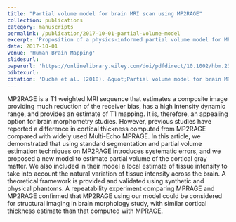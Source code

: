 ```yaml
---
title: "Partial volume model for brain MRI scan using MP2RAGE"
collection: publications
category: manuscripts
permalink: /publication/2017-10-01-partial-volume-model
excerpt: 'Proposition of a physics-informed partial volume model for MP2RAGE scans'
date: 2017-10-01
venue: 'Human Brain Mapping'
slidesurl: 
paperurl: 'https://onlinelibrary.wiley.com/doi/pdfdirect/10.1002/hbm.23719'
bibtexurl: 
citation: 'Duché et al. (2018). &quot;Partial volume model for brain MRI scan using MP2RAGE.&quot; <i>Human Brain Mapping </i>. 38(10).'
---
```

MP2RAGE is a T1 weighted MRI sequence that estimates a composite image providing much reduction of the receiver bias, has a high intensity dynamic range, and provides an estimate of T1 mapping. It is, therefore, an appealing option for brain morphometry studies. However, previous studies have reported a difference in cortical thickness computed from MP2RAGE compared with widely used Multi-Echo MPRAGE. In this article, we demonstrated that using standard segmentation and partial volume estimation techniques on MP2RAGE introduces systematic errors, and we proposed a new model to estimate partial volume of the cortical gray matter. We also included in their model a local estimate of tissue intensity to take into account the natural variation of tissue intensity across the
brain. A theoretical framework is provided and validated using synthetic and physical phantoms. A repeatability experiment comparing MPRAGE and MP2RAGE confirmed that MP2RAGE using our model could be considered for structural imaging in brain morphology study, with similar cortical thickness estimate than that computed with MPRAGE.